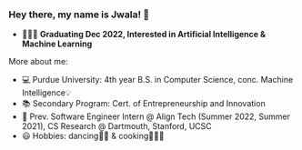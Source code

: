 ### Hey there, my name is Jwala!  👋

- 👩🏽‍💻 **Graduating Dec 2022, Interested in Artificial Intelligence & Machine Learning**

More about me:
- 💻 Purdue University: 4th year B.S. in Computer Science, conc. Machine Intelligence💡
- 📚 Secondary Program: Cert. of Entrepreneurship and Innovation
- 👾 Prev. Software Engineer Intern @ Align Tech (Summer 2022, Summer 2021), CS Research @ Dartmouth, Stanford, UCSC
- 😃 Hobbies: dancing💃🏽 & cooking👩🏽‍🍳

<!--
**jwalaarammitra/jwalaarammitra** is a ✨ _special_ ✨ repository because its `README.md` (this file) appears on your GitHub profile.

Here are some ideas to get you started:

- 🔭 I’m currently working on ...
- 🌱 I’m currently learning ...
- 👯 I’m looking to collaborate on ...
- 🤔 I’m looking for help with ...
- 💬 Ask me about ...
- 📫 How to reach me: ...
- 😄 Pronouns: ...
- ⚡ Fun fact: ...
-->
